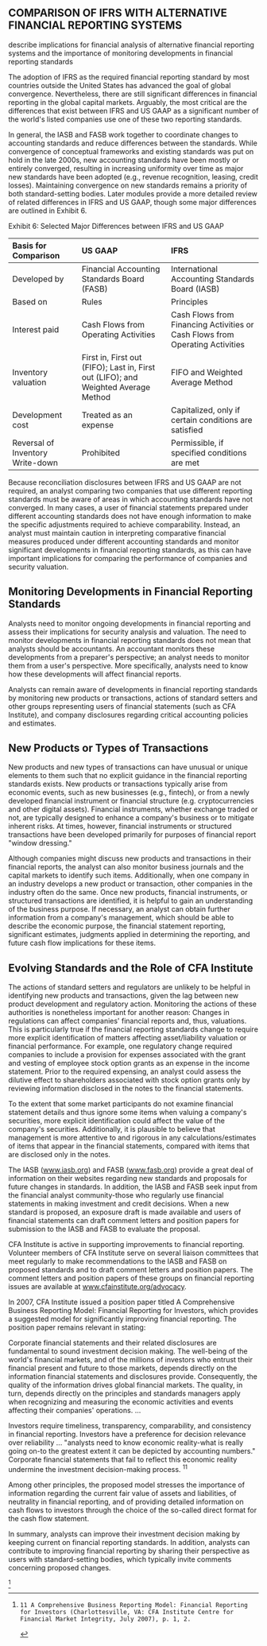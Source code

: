 ## COMPARISON OF IFRS WITH ALTERNATIVE FINANCIAL REPORTING SYSTEMS

describe implications for financial analysis of alternative financial reporting systems and the importance of monitoring developments in financial reporting standards

The adoption of IFRS as the required financial reporting standard by most countries outside the United States has advanced the goal of global convergence. Nevertheless, there are still significant differences in financial reporting in the global capital markets. Arguably, the most critical are the differences that exist between IFRS and US GAAP as a significant number of the world's listed companies use one of these two reporting standards.

In general, the IASB and FASB work together to coordinate changes to accounting standards and reduce differences between the standards. While convergence of conceptual frameworks and existing standards was put on hold in the late 2000s, new accounting standards have been mostly or entirely converged, resulting in increasing uniformity over time as major new standards have been adopted (e.g., revenue recognition, leasing, credit losses). Maintaining convergence on new standards remains a priority of both standard-setting bodies. Later modules provide a more detailed review of related differences in IFRS and US GAAP, though some major differences are outlined in Exhibit 6.

Exhibit 6: Selected Major Differences between IFRS and US GAAP

| Basis for Comparison | US GAAP | IFRS |
| :--- | :--- | :--- |
| Developed by | Financial Accounting Standards Board (FASB) | International Accounting Standards Board (IASB) |
| Based on | Rules | Principles |
| Interest paid | Cash Flows from Operating Activities | Cash Flows from Financing Activities or Cash Flows from Operating Activities |
| Inventory valuation | First in, First out (FIFO); Last in, First out (LIFO); and Weighted Average Method | FIFO and Weighted Average Method |
| Development cost | Treated as an expense | Capitalized, only if certain conditions are satisfied |
| Reversal of Inventory Write-down | Prohibited | Permissible, if specified conditions are met |

Because reconciliation disclosures between IFRS and US GAAP are not required, an analyst comparing two companies that use different reporting standards must be aware of areas in which accounting standards have not converged. In many cases, a user of financial statements prepared under different accounting standards does not have enough information to make the specific adjustments required to achieve comparability. Instead, an analyst must maintain caution in interpreting comparative
financial measures produced under different accounting standards and monitor significant developments in financial reporting standards, as this can have important implications for comparing the performance of companies and security valuation.

## Monitoring Developments in Financial Reporting Standards

Analysts need to monitor ongoing developments in financial reporting and assess their implications for security analysis and valuation. The need to monitor developments in financial reporting standards does not mean that analysts should be accountants. An accountant monitors these developments from a preparer's perspective; an analyst needs to monitor them from a user's perspective. More specifically, analysts need to know how these developments will affect financial reports.

Analysts can remain aware of developments in financial reporting standards by monitoring new products or transactions, actions of standard setters and other groups representing users of financial statements (such as CFA Institute), and company disclosures regarding critical accounting policies and estimates.

## New Products or Types of Transactions

New products and new types of transactions can have unusual or unique elements to them such that no explicit guidance in the financial reporting standards exists. New products or transactions typically arise from economic events, such as new businesses (e.g., fintech), or from a newly developed financial instrument or financial structure (e.g. cryptocurrencies and other digital assets). Financial instruments, whether exchange traded or not, are typically designed to enhance a company's business or to mitigate inherent risks. At times, however, financial instruments or structured transactions have been developed primarily for purposes of financial report "window dressing."

Although companies might discuss new products and transactions in their financial reports, the analyst can also monitor business journals and the capital markets to identify such items. Additionally, when one company in an industry develops a new product or transaction, other companies in the industry often do the same. Once new products, financial instruments, or structured transactions are identified, it is helpful to gain an understanding of the business purpose. If necessary, an analyst can obtain further information from a company's management, which should be able to describe the economic purpose, the financial statement reporting, significant estimates, judgments applied in determining the reporting, and future cash flow implications for these items.

## Evolving Standards and the Role of CFA Institute

The actions of standard setters and regulators are unlikely to be helpful in identifying new products and transactions, given the lag between new product development and regulatory action. Monitoring the actions of these authorities is nonetheless important for another reason: Changes in regulations can affect companies' financial reports and, thus, valuations. This is particularly true if the financial reporting standards change to require more explicit identification of matters affecting asset/liability valuation or financial performance. For example, one regulatory change required companies to include a provision for expenses associated with the grant and vesting of employee stock option grants as an expense in the income statement. Prior to the required expensing, an analyst could assess the dilutive effect to shareholders associated with stock option grants only by reviewing information disclosed in the notes to the financial statements.

To the extent that some market participants do not examine financial statement details and thus ignore some items when valuing a company's securities, more explicit identification could affect the value of the company's securities. Additionally, it is
plausible to believe that management is more attentive to and rigorous in any calculations/estimates of items that appear in the financial statements, compared with items that are disclosed only in the notes.

The IASB (www.iasb.org) and FASB (www.fasb.org) provide a great deal of information on their websites regarding new standards and proposals for future changes in standards. In addition, the IASB and FASB seek input from the financial analyst community-those who regularly use financial statements in making investment and credit decisions. When a new standard is proposed, an exposure draft is made available and users of financial statements can draft comment letters and position papers for submission to the IASB and FASB to evaluate the proposal.

CFA Institute is active in supporting improvements to financial reporting. Volunteer members of CFA Institute serve on several liaison committees that meet regularly to make recommendations to the IASB and FASB on proposed standards and to draft comment letters and position papers. The comment letters and position papers of these groups on financial reporting issues are available at www.cfainstitute.org/advocacy.

In 2007, CFA Institute issued a position paper titled A Comprehensive Business Reporting Model: Financial Reporting for Investors, which provides a suggested model for significantly improving financial reporting. The position paper remains relevant in stating:

Corporate financial statements and their related disclosures are fundamental to sound investment decision making. The well-being of the world's financial markets, and of the millions of investors who entrust their financial present and future to those markets, depends directly on the information financial statements and disclosures provide. Consequently, the quality of the information drives global financial markets. The quality, in turn, depends directly on the principles and standards managers apply when recognizing and measuring the economic activities and events affecting their companies' operations. ...

Investors require timeliness, transparency, comparability, and consistency in financial reporting. Investors have a preference for decision relevance over reliability ... "analysts need to know economic reality-what is really going on-to the greatest extent it can be depicted by accounting numbers." Corporate financial statements that fail to reflect this economic reality undermine the investment decision-making process. ${ }^{11}$

Among other principles, the proposed model stresses the importance of information regarding the current fair value of assets and liabilities, of neutrality in financial reporting, and of providing detailed information on cash flows to investors through the choice of the so-called direct format for the cash flow statement.

In summary, analysts can improve their investment decision making by keeping current on financial reporting standards. In addition, analysts can contribute to improving financial reporting by sharing their perspective as users with standard-setting bodies, which typically invite comments concerning proposed changes.

[^0]
[^0]:    11 A Comprehensive Business Reporting Model: Financial Reporting for Investors (Charlottesville, VA: CFA Institute Centre for Financial Market Integrity, July 2007), p. 1, 2.

